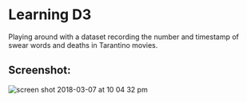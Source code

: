 # Learning D3
Playing around with a dataset recording the number and timestamp of swear words and deaths in Tarantino movies.

## Screenshot:
![screen shot 2018-03-07 at 10 04 32 pm](https://user-images.githubusercontent.com/29472568/37132497-94c6f87e-2253-11e8-9de2-4ccb679fb415.png)
